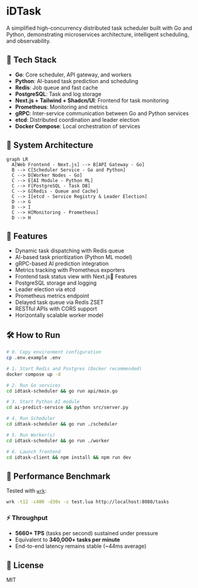 # iDTask

A simplified high-concurrency distributed task scheduler built with Go and Python, demonstrating microservices architecture, intelligent scheduling, and observability. 

## 🔧 Tech Stack

* **Go**: Core scheduler, API gateway, and workers
* **Python**: AI-based task prediction and scheduling
* **Redis**: Job queue and fast cache
* **PostgreSQL**: Task and log storage
* **Next.js + Tailwind + Shadcn/UI**: Frontend for task monitoring
* **Prometheus**: Monitoring and metrics
* **gRPC**: Inter-service communication between Go and Python services
* **etcd**: Distributed coordination and leader election
* **Docker Compose**: Local orchestration of services

## 📐 System Architecture

```mermaid
graph LR
  A[Web Frontend - Next.js] --> B[API Gateway - Go]
  B --> C[Scheduler Service - Go and Python]
  C --> D[Worker Nodes - Go]
  C --> E[AI Module - Python ML]
  C --> F[PostgreSQL - Task DB]
  C --> G[Redis - Queue and Cache]
  C --> I[etcd - Service Registry & Leader Election]
  D --> G
  D --> I
  C --> H[Monitoring - Prometheus]
  D --> H
```

## 🚀 Features

* Dynamic task dispatching with Redis queue
* AI-based task prioritization (Python ML model)
* gRPC-based AI prediction integration
* Metrics tracking with Prometheus exporters
* Frontend task status view with Next.js📌 Features
* PostgreSQL storage and logging
* Leader election via etcd
* Prometheus metrics endpoint
* Delayed task queue via Redis ZSET
* RESTful APIs with CORS support
* Horizontally scalable worker model

## 🛠️ How to Run

```bash
# 0. Copy environment configuration
cp .env.example .env

# 1. Start Redis and Postgres (Docker recommended)
docker compose up -d

# 2. Run Go services
cd idtask-scheduler && go run api/main.go

# 3. Start Python AI module
cd ai-predict-service && python src/server.py

# 4. Run Scheduler
cd idtask-scheduler && go run ./scheduler

# 5. Run Worker(s)
cd idtask-scheduler && go run ./worker

# 6. Launch frontend
cd idtask-client && npm install && npm run dev
```

## 🚀 Performance Benchmark

Tested with [`wrk`](https://github.com/wg/wrk):

```bash
wrk -t12 -c400 -d30s -s test.lua http://localhost:8080/tasks
```

### ⚡️ Throughput

- **5660+ TPS** (tasks per second) sustained under pressure
- Equivalent to **340,000+ tasks per minute**
- End-to-end latency remains stable (~44ms average)


## 📎 License

MIT

